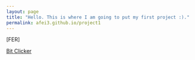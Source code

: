 ```yaml
---
layout: page
title: "Hello. This is where I am going to put my first project :)."
permalink: afei3.github.io/project1
---
```


[FER]

[Bit Clicker](afei3.github.io/bc)
